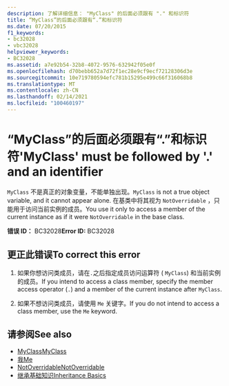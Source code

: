 ```yaml
---
description: 了解详细信息： "MyClass" 的后面必须跟有 "." 和标识符
title: “MyClass”的后面必须跟有“.”和标识符
ms.date: 07/20/2015
f1_keywords:
- bc32028
- vbc32028
helpviewer_keywords:
- BC32028
ms.assetid: a7e92b54-32b8-4072-9576-632942f05e0f
ms.openlocfilehash: d70bebb652a7d72f1ec28e9cf9ecf72128306d3e
ms.sourcegitcommit: 10e719780594efc781b15295e499c66f316068b8
ms.translationtype: MT
ms.contentlocale: zh-CN
ms.lasthandoff: 02/14/2021
ms.locfileid: "100460197"
---
```

# <a name="myclass-must-be-followed-by--and-an-identifier"></a><span data-ttu-id="bf569-103">“MyClass”的后面必须跟有“.”和标识符</span><span class="sxs-lookup"><span data-stu-id="bf569-103">'MyClass' must be followed by '.' and an identifier</span></span>

<span data-ttu-id="bf569-104">`MyClass` 不是真正的对象变量，不能单独出现。</span><span class="sxs-lookup"><span data-stu-id="bf569-104">`MyClass` is not a true object variable, and it cannot appear alone.</span></span> <span data-ttu-id="bf569-105">在基类中将其视为 `NotOverridable` ，只能用于访问当前实例的成员。</span><span class="sxs-lookup"><span data-stu-id="bf569-105">You use it only to access a member of the current instance as if it were `NotOverridable` in the base class.</span></span>  
  
 <span data-ttu-id="bf569-106">**错误 ID：** BC32028</span><span class="sxs-lookup"><span data-stu-id="bf569-106">**Error ID:** BC32028</span></span>  
  
## <a name="to-correct-this-error"></a><span data-ttu-id="bf569-107">更正此错误</span><span class="sxs-lookup"><span data-stu-id="bf569-107">To correct this error</span></span>  
  
1. <span data-ttu-id="bf569-108">如果你想访问类成员，请在`.`之后指定成员访问运算符 ( `MyClass`) 和当前实例的成员。</span><span class="sxs-lookup"><span data-stu-id="bf569-108">If you intend to access a class member, specify the member access operator (`.`) and a member of the current instance after `MyClass`.</span></span>  
  
2. <span data-ttu-id="bf569-109">如果不想访问类成员，请使用 `Me` 关键字。</span><span class="sxs-lookup"><span data-stu-id="bf569-109">If you do not intend to access a class member, use the `Me` keyword.</span></span>  
  
## <a name="see-also"></a><span data-ttu-id="bf569-110">请参阅</span><span class="sxs-lookup"><span data-stu-id="bf569-110">See also</span></span>

- [<span data-ttu-id="bf569-111">MyClass</span><span class="sxs-lookup"><span data-stu-id="bf569-111">MyClass</span></span>](../programming-guide/program-structure/me-my-mybase-and-myclass.md#myclass)
- [<span data-ttu-id="bf569-112">我</span><span class="sxs-lookup"><span data-stu-id="bf569-112">Me</span></span>](../programming-guide/program-structure/me-my-mybase-and-myclass.md#me)
- [<span data-ttu-id="bf569-113">NotOverridable</span><span class="sxs-lookup"><span data-stu-id="bf569-113">NotOverridable</span></span>](../language-reference/modifiers/notoverridable.md)
- [<span data-ttu-id="bf569-114">继承基础知识</span><span class="sxs-lookup"><span data-stu-id="bf569-114">Inheritance Basics</span></span>](../programming-guide/language-features/objects-and-classes/inheritance-basics.md)
